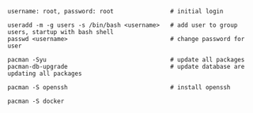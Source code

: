     username: root, password: root                # initial login 

    useradd -m -g users -s /bin/bash <username>   # add user to group users, startup with bash shell
    passwd <username>                             # change password for user

    pacman -Syu                                   # update all packages
    pacman-db-upgrade                             # update database are updating all packages
    
    pacman -S openssh                             # install openssh

    pacman -S docker
